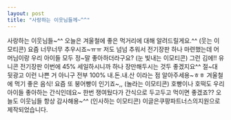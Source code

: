 ```yaml
---
layout: post
title: "사랑하는 이웃님들께~^^"
---
```

사랑하는 이웃님들~^^ 오늘은 겨울철에 좋은 먹거리에 대해 알려드릴게요.^^
(웃는 이모티콘)
요즘 너무너무 추우시죠~ㅠㅠ 
저도 넘넘 추워서 전기장판 하나 마련했는데
어머님이랑 우리 아이들 모두 정~말 좋아하더라구요?
(눈 빛내는 이모티콘)
그런 김에!! 유니콘 전기장판 이번에 45% 세일하시니까
하나 장만해두시는 것두 좋겠지요^^ 
절~대 뒷광고 이런 나쁜 거 아니구
전부 100% 내.돈.내.산 이라는 점 알아주세용~ㅎㅎ
겨울철에 먹기 좋은 음식! 요즘 또 붕어빵이 인기죠~,,
(놀라는 이모티콘)
호빵이나 호떡도 우리 아이들 좋아하는 간식인데요~
한번 쟁여뒀다가 간식으로 두고두고 먹이면 좋겠죠??
오늘도 이웃님들 항상 감사해용~^^
(인사하는 이모티콘)
이글은쿠팡파트너스의지원으로제작되었습니다.
